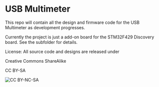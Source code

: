 USB Multimeter
===============================================


This repo will contain all the design and firmware code for the USB Multimeter as development progresses.

Currently the project is just a add-on board for the STM32F429 Discovery board. See the subfolder for details. 



License: All source code and designs are released under 

Creative Commons ShareAlike 

CC BY-SA

![CC BY-NC-SA](http://i.creativecommons.org/l/by-sa/3.0/88x31.png)